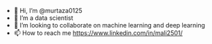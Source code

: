 - 👋 Hi, I’m @murtaza0125
- 👀 I’m a data scientist
- 💞️ I’m looking to collaborate on machine learning and deep learning
- 📫 How to reach me https://www.linkedin.com/in/mali2501/

<!---
murtaza0125/murtaza0125 is a ✨ special ✨ repository because its `README.md` (this file) appears on your GitHub profile.
You can click the Preview link to take a look at your changes.
--->
